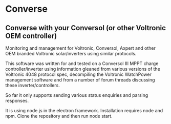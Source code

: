 # Converse
## Converse with your Conversol (or other Voltronic OEM controller)

Monitoring and management for Voltronic, Conversol, Axpert and other OEM branded Voltronic solar/inverters using similar protocols.

This software was written for and tested on a Conversol III MPPT charge controller/inverter using information gleaned from various versions of the Voltronic 4048 protocol spec, decompiling the Voltronic WatchPower management software and from a number of forum threads discussing these inverter/controllers.

So far it only supports sending various status enquiries and parsing responses.

It is using node.js in the electron framework. Installation requires node and npm. Clone the repository and then run node start.